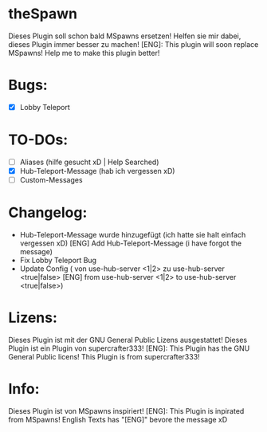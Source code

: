 # theSpawn
Dieses Plugin soll schon bald MSpawns ersetzen! Helfen sie mir dabei, dieses Plugin immer besser zu machen!
[ENG]: This plugin will soon replace MSpawns! Help me to make this plugin better!

# Bugs:
- [X] Lobby Teleport

# TO-DOs:
- [ ] Aliases (hilfe gesucht xD | Help Searched)
- [X] Hub-Teleport-Message (hab ich vergessen xD)
- [ ] Custom-Messages

# Changelog:
- Hub-Teleport-Message wurde hinzugefügt (ich hatte sie halt einfach vergessen xD)   [ENG] Add Hub-Teleport-Message (i have forgot the message)
- Fix Lobby Teleport Bug
- Update Config ( von use-hub-server <1|2> zu use-hub-server <true|false>  [ENG] from use-hub-server <1|2> to use-hub-server <true|false>)

# Lizens:
Dieses Plugin ist mit der GNU General Public Lizens ausgestattet!
Dieses Plugin ist ein Plugin von supercrafter333!
[ENG]: This Plugin has the GNU General Public licens! This Plugin is from supercrafter333!

# Info:
Dieses Plugin ist von MSpawns inspiriert!
[ENG]: This Plugin is inpirated from MSpawns!
English Texts has "[ENG]" bevore the message xD
